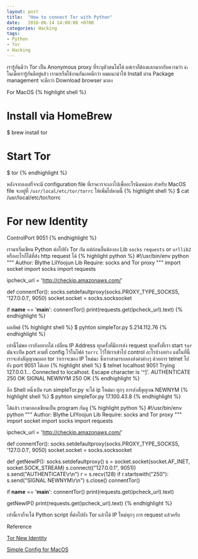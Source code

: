 ```yaml
---
layout: post
title:  "How to connect Tor with Python"
date:   2016-06-14 14:00:00 +0700
categories: Hacking
tags:
- Python
- Tor
- Hacking
---
```

เรารู้กันดีว่า Tor เป็น Anonymous proxy ที่ระบุตัวตนไม่ได้ แต่เราก็ต้องแลกมากกับความว่า `ช้า` ในเมื่อเรารู้กันดีอยู่แล้ว เรามาเริ่มใช้งานกันเลยดีกว่า ผมแนะนำให้ Install ผ่าน Package management จะดีกว่า Download browser มาลง

For MacOS
{% highlight shell %}
# Install via HomeBrew
$ brew install tor

# Start Tor
$ tor
{% endhighlight %}

หลังจากลงเสร็จจะมี configuration file ที่เราควรจะเอาไปเพื่ออะไรนิดหน่อย สำหรับ MacOS file จะอยู่ที่ `/usr/local/etc/tor/torrc` ให้เพิ่มไปตามนี้
{% highlight shell %}
$ cat /usr/local/etc/tor/torrc
# For new Identity
ControlPort 9051
{% endhighlight %}

เรามาเริ่มเขียน Python ต่อไปยัง Tor กัน แต่ก่อนอื่นต้องลง Lib `socks` `requests` or `urllib2` หรืออะไรก็ได้ที่ส่ง http request ได้
{% highlight python %}
#!/usr/bin/env python
"""
Author: Blythe LilYoojun
Lib Require: socks and Tor proxy
"""
import socket
import socks
import requests

ipcheck_url = 'http://checkip.amazonaws.com/'

def connentTor():
	socks.setdefaultproxy(socks.PROXY_TYPE_SOCKS5, '127.0.0.1', 9050)
	socket.socket = socks.socksocket

if __name__ == '__main__':
  connentTor()
  print(requests.get(ipcheck_url).text)
{% endhighlight %}

ผลลัพธ์
{% highlight shell %}
$ pyhton simpleTor.py
5.214.112.76
{% endhighlight %}

เท่านี้ไม่พอ เรายังอยากได้ เปลี่ยน IP Address ทุกครั้งที่มีการส่ง request
ทุกครั้งที่เรา start `tor` มันจะเปิด port ตามที่ config ไว้ในไฟล์ `torrc` ไว้ให้เราเข้าไป control อะไรบ้างอย่าง แต่ในที่นี้เราจะส่งสัญญาณบอก tor ว่าเราจะของ IP ใหม่นะ ซึ่งเราสามารถลองส่งค่าต่างๆ ด้วยการ telnet ไปยัง port 9051 ได้เลย
{% highlight shell %}
$ telnet localhost 9051
Trying 127.0.0.1...
Connected to localhost.
Escape character is '^]'.
AUTHENTICATE
250 OK
SIGNAL NEWNYM
250 OK
{% endhighlight %}

อีก Shell หนึ่งเปิด run simpleTor.py จะได้ ip ใหม่มา ทุกๆ การส่งสัญญาณ NEWNYM
{% highlight shell %}
$ pyhton simpleTor.py
17.100.43.8
{% endhighlight %}

ได้แล้ว เรามาลองเขียนเป็น program กันดู
{% highlight python %}
#!/usr/bin/env python
"""
Author: Blythe LilYoojun
Lib Require: socks and Tor proxy
"""
import socket
import socks
import requests

ipcheck_url = 'http://checkip.amazonaws.com/'

def connentTor():
	socks.setdefaultproxy(socks.PROXY_TYPE_SOCKS5, '127.0.0.1', 9050)
	socket.socket = socks.socksocket

def getNewIP():
  socks.setdefaultproxy()
  s = socket.socket(socket.AF_INET, socket.SOCK_STREAM)
  s.connect(("127.0.0.1", 9051))
  s.send("AUTHENTICATE\r\n")
  r = s.recv(128)
  if r.startswith("250"):
  	s.send("SIGNAL NEWNYM\r\n")
	s.close()
  connentTor()

if __name__ == '__main__':
  connentTor()
  print(requests.get(ipcheck_url).text)

  getNewIP()
  print(requests.get(ipcheck_url).text)
{% endhighlight %}

เท่านี้เราก็จะได้ Python script ที่ต่อไปยัง Tor แล้วได้ IP ใหม่ทุกๆ การ request แล้วครับ


Reference

[Tor New Identity](https://stem.torproject.org/faq.html)

[Simple Config for MacOS](https://kremalicious.com/simple-tor-setup-on-mac-os-x/)
